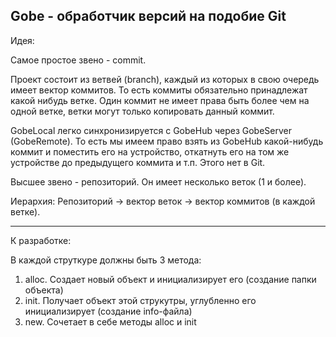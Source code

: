 Gobe - обработчик версий на подобие Git
----------------------------------------------------------------------------------

Идея:

Самое простое звено - commit.

Проект состоит из ветвей (branch), каждый из которых в свою очередь имеет вектор коммитов. То есть коммиты обязательно принадлежат какой нибудь ветке. Один коммит не имеет права быть более чем на одной ветке, ветки могут только копировать данный коммит.

GobeLocal легко синхронизируется с GobeHub через GobeServer (GobeRemote). То есть мы имеем право взять из GobeHub какой-нибудь коммит и поместить его на устройство, откатнуть его на том же устройстве до предыдущего коммита и т.п. Этого нет в Git.

Высшее звено - репозиторий. Он имеет несколько веток (1 и более).

Иерархия:
Репозиторий -> вектор веток -> вектор коммитов (в каждой ветке).

--------------------------------------------------------------------------------------------------------------------

К разработке:

В каждой струткуре должны быть 3 метода:

1. alloc. Создает новый объект и инициализирует его (создание папки объекта)
2. init. Получает объект этой струкутры, углубленно его инициализирует (создание info-файла)
3. new. Сочетает в себе методы alloc и init